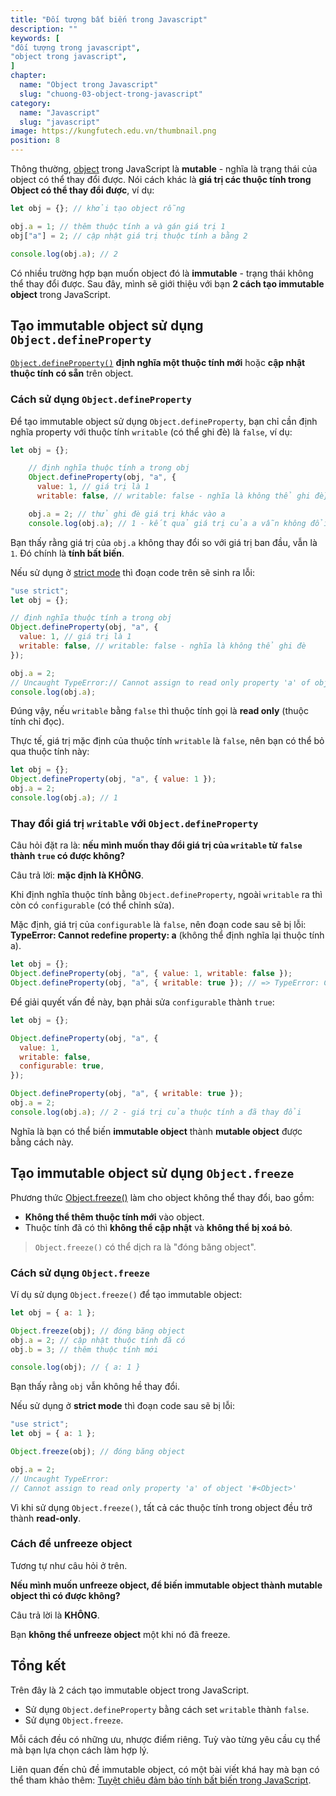 ```yaml
---
title: "Đối tượng bất biến trong Javascript"
description: ""
keywords: [
"đối tượng trong javascript",
"object trong javascript",
]
chapter:
  name: "Object trong Javascript"
  slug: "chuong-03-object-trong-javascript"
category:
  name: "Javascript"
  slug: "javascript"
image: https://kungfutech.edu.vn/thumbnail.png
position: 8
---
```


Thông thường, [object](/bai-viet/javascript/object-la-gi-object-trong-javascript/) trong JavaScript là **mutable** - nghĩa là trạng thái của object có thể thay đổi được. Nói cách khác là **giá trị các thuộc tính trong Object có thể thay đổi được**, ví dụ:

```js
let obj = {}; // khởi tạo object rỗng

obj.a = 1; // thêm thuộc tính a và gán giá trị 1
obj["a"] = 2; // cập nhật giá trị thuộc tính a bằng 2

console.log(obj.a); // 2
```

Có nhiều trường hợp bạn muốn object đó là **immutable** - trạng thái không thể thay đổi được. Sau đây, mình sẽ giới thiệu với bạn **2 cách tạo immutable object** trong JavaScript.

## Tạo immutable object sử dụng `Object.defineProperty`

[`Object.defineProperty()`](https://developer.mozilla.org/en-US/docs/Web/JavaScript/Reference/Global_Objects/Object/defineProperty) **định nghĩa một thuộc tính mới** hoặc **cập nhật thuộc tính có sẵn** trên object.

### Cách sử dụng `Object.defineProperty`

Để tạo immutable object sử dụng `Object.defineProperty`, bạn chỉ cần định nghĩa property với thuộc tính `writable` (có thể ghi đè) là `false`, ví dụ:

```js
let obj = {};

    // định nghĩa thuộc tính a trong obj
    Object.defineProperty(obj, "a", {
      value: 1, // giá trị là 1
      writable: false, // writable: false - nghĩa là không thể ghi đè});

    obj.a = 2; // thử ghi đè giá trị khác vào a
    console.log(obj.a); // 1 - kết quả giá trị của a vẫn không đổi
```

Bạn thấy rằng giá trị của `obj.a` không thay đổi so với giá trị ban đầu, vẫn là `1`. Đó chính là **tính bất biến**.

Nếu sử dụng ở [strict mode](/bai-viet/javascript/use-strict-trong-js/) thì đoạn code trên sẽ sinh ra lỗi:

```js
"use strict";
let obj = {};

// định nghĩa thuộc tính a trong obj
Object.defineProperty(obj, "a", {
  value: 1, // giá trị là 1
  writable: false, // writable: false - nghĩa là không thể ghi đè
});

obj.a = 2;
// Uncaught TypeError:// Cannot assign to read only property 'a' of object '#<Object>'
console.log(obj.a);
```

Đúng vậy, nếu `writable` bằng `false` thì thuộc tính gọi là **read only** (thuộc tính chỉ đọc).

Thực tế, giá trị mặc định của thuộc tính `writable` là `false`, nên bạn có thể bỏ qua thuộc tính này:

```js
let obj = {};
Object.defineProperty(obj, "a", { value: 1 });
obj.a = 2;
console.log(obj.a); // 1
```

### Thay đổi giá trị `writable` với `Object.defineProperty`

Câu hỏi đặt ra là: **nếu mình muốn thay đổi giá trị của `writable` từ `false` thành `true` có được không?**

Câu trả lời: **mặc định là KHÔNG**.

Khi định nghĩa thuộc tính bằng `Object.defineProperty`, ngoài `writable` ra thì còn có `configurable` (có thể chỉnh sửa).

Mặc định, giá trị của `configurable` là `false`, nên đoạn code sau sẽ bị lỗi: **TypeError: Cannot redefine property: a** (không thể định nghĩa lại thuộc tính a).

```js
let obj = {};
Object.defineProperty(obj, "a", { value: 1, writable: false });
Object.defineProperty(obj, "a", { writable: true }); // => TypeError: Cannot redefine property: a
```

Để giải quyết vấn đề này, bạn phải sửa `configurable` thành `true`:

```js
let obj = {};

Object.defineProperty(obj, "a", {
  value: 1,
  writable: false,
  configurable: true,
});

Object.defineProperty(obj, "a", { writable: true });
obj.a = 2;
console.log(obj.a); // 2 - giá trị của thuộc tính a đã thay đổi
```

Nghĩa là bạn có thể biến **immutable object** thành **mutable object** được bằng cách này.

## Tạo immutable object sử dụng `Object.freeze`

Phương thức [Object.freeze()](https://developer.mozilla.org/en-US/docs/Web/JavaScript/Reference/Global_Objects/Object/freeze) làm cho object không thể thay đổi, bao gồm:

- **Không thể thêm thuộc tính mới** vào object.
- Thuộc tính đã có thì **không thể cập nhật** và **không thể bị xoá bỏ**.

> `Object.freeze()` có thể dịch ra là "đóng băng object".

### Cách sử dụng `Object.freeze`

Ví dụ sử dụng `Object.freeze()` để tạo immutable object:

```js
let obj = { a: 1 };

Object.freeze(obj); // đóng băng object
obj.a = 2; // cập nhật thuộc tính đã có
obj.b = 3; // thêm thuộc tính mới

console.log(obj); // { a: 1 }
```

Bạn thấy rằng `obj` vẫn không hề thay đổi.

Nếu sử dụng ở **strict mode** thì đoạn code sau sẽ bị lỗi:

```js
"use strict";
let obj = { a: 1 };

Object.freeze(obj); // đóng băng object

obj.a = 2;
// Uncaught TypeError:
// Cannot assign to read only property 'a' of object '#<Object>'
```

Vì khi sử dụng `Object.freeze()`, tất cả các thuộc tính trong object đều trở thành **read-only**.

### Cách để unfreeze object

Tương tự như câu hỏi ở trên.

**Nếu mình muốn unfreeze object, để biến immutable object thành mutable object thì có được không?**

Câu trả lời là **KHÔNG**.

Bạn **không thể unfreeze object** một khi nó đã freeze.

## Tổng kết

Trên đây là 2 cách tạo immutable object trong JavaScript.

- Sử dụng `Object.defineProperty` bằng cách set `writable` thành `false`.
- Sử dụng `Object.freeze`.

Mỗi cách đều có những ưu, nhược điểm riêng. Tuỳ vào từng yêu cầu cụ thể mà bạn lựa chọn cách làm hợp lý.

Liên quan đến chủ đề immutable object, có một bài viết khá hay mà bạn có thể tham khảo thêm: [Tuyệt chiêu đảm bảo tính bất biến trong JavaScript](https://ehkoo.com/bai-viet/array-object-immutability-javascript).
